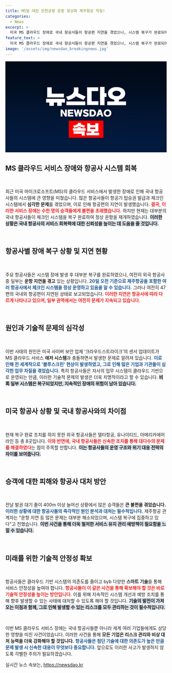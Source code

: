 ```yaml
---
title: MS발 대란 인천공항 운항 정상화 제주항공 차질!
categories:
  - News
excerpt: >
  미국 MS 클라우드 장애로 국내 항공사들이 항공편 지연을 겪었으나, 시스템 복구가 완료되어 정상 운항 중이다. 그러나 일부 외국 항공사는 여전히 차질을 빚고 있어 승객들의 불편이 이어지고 있다.
feature_text: >
  미국 MS 클라우드 장애로 국내 항공사들이 항공편 지연을 겪었으나, 시스템 복구가 완료되어 정상 운항 중이다. 그러나 일부 외국 항공사는 여전히 차질을 빚고 있어 승객들의 불편이 이어지고 있다.
image: '/assets/img/newsdao_breakingnews.jpg'
---
```


<p><img src="/assets/img/newsdao_breakingnews.jpg" alt="cryptoinkorea 속보" /></p>

<h2 data-ke-size="size26">MS 클라우드 서비스 장애와 항공사 시스템 회복</h2>

<p data-ke-size="size16">&nbsp;</p>

<p>최근 미국 마이크로소프트(MS)의 클라우드 서비스에서 발생한 장애로 인해 국내 항공사들의 시스템에 큰 영향을 미쳤습니다. 많은 항공사들이 항공기 탑승권 발급과 체크인 시스템에서 <strong>심각한 문제</strong>를 겪었으며, 이로 인해 항공편의 지연이 발생했습니다. <b><span style="color: #ee2323;">결국, 이러한 서비스 장애는 수천 명의 승객들에게 불편을 초래했습니다.</span></b> 하지만 현재는 대부분의 국내 항공사들이 체크인 시스템을 복구 완료하여 정상 운항을 재개하였습니다. <b><span style="background-color: #21538527;">이러한 상황은 국내 항공사의 서비스 회복력에 대한 신뢰성을 높이는 데 도움을 줄 것입니다.</span></b> </p>

<p data-ke-size="size16">&nbsp;</p>

<h2 data-ke-size="size26">항공사별 장애 복구 상황 및 지연 현황</h2>

<p data-ke-size="size16">&nbsp;</p>

<p>주요 항공사들은 시스템 장애 발생 후 대부분 복구를 완료하였으나, 여전히 외국 항공사 중 일부는 <strong>운항 지연을 겪고</strong> 있는 상황입니다. <b><span style="color: #1a5490;">20일 오전 기준으로 제주항공을 포함한 여러 항공사에서 체크인 시스템을 정상 운영하고 있음을 알 수 있습니다.</span></b> 그러나 여전히 47편의 국내외 항공편이 지연된 상태로 보고되었습니다. <b><span style="color: #ee2323;">이러한 지연은 항공사에 따라 다르게 나타나고 있으며, 일부 권역에서는 여전히 문제가 지속되고 있습니다.</span></b></p>

<p data-ke-size="size16">&nbsp;</p>

<h2 data-ke-size="size26">원인과 기술적 문제의 심각성</h2>

<p data-ke-size="size16">&nbsp;</p>

<p>이번 사태의 원인은 미국 사이버 보안 업체 ‘크라우드스트라이크’의 센서 업데이트가 MS 클라우드 서비스 <strong>애저 시스템</strong>과 충돌하면서 발생한 문제로 알려져 있습니다. <b><span style="color: #1a5490;">이로 인해 전 세계적으로 '블루스크린' 현상이 발생하였고, 그로 인해 많은 기업과 기관들이 심각한 업무 차질을 겪었습니다.</span></b> 특히 항공사들은 자사의 업무 시스템이 클라우드 기반으로 운영되는 만큼, 이러한 기술적 문제의 발생은 더욱 치명적이라고 할 수 있습니다. <b><span style="background-color: #21538527;">비록 일부 시스템은 복구되었지만, 지속적인 장애의 위험이 남아 있습니다.</span></b></p>

<p data-ke-size="size16">&nbsp;</p>

<h2 data-ke-size="size26">미국 항공사 상황 및 국내 항공사와의 차이점</h2>

<p data-ke-size="size16">&nbsp;</p>

<p>현재 복구 완료 조치를 하지 못한 외국 항공사들은 델타항공, 유나이티드, 아메리카에어라인 등 총 8곳입니다. <b><span style="color: #ee2323;">이와 반면에, 국내 항공사들은 신속한 조치를 통해 대다수의 문제를 해결하였다</span></b>는 점이 주목할 만합니다. <b><span style="background-color: #21538527;">이는 항공사들의 운영 구조와 위기 대응 전략의 차이를 보여줍니다.</span></b></p>

<p data-ke-size="size16">&nbsp;</p>

<h2 data-ke-size="size26">승객에 대한 피해와 항공사 대처 방안</h2>

<p data-ke-size="size16">&nbsp;</p>

<p>전날 발권 대기 줄이 400m 이상 늘어선 상황에서 많은 승객들은 <strong>큰 불편을 겪었습니다.</strong> <b><span style="color: #1a5490;">이러한 상황에 대한 항공사들의 즉각적인 원인 분석과 대처는 필수적입니다.</span></b> 제주항공 관계자는 "운항 지연 등 많은 문제는 대부분 해소되었으며, 시스템 복구에 집중하고 있다"고 전했습니다. <b><span style="background-color: #21538527;">이번 사건을 통해 더욱 철저한 서비스 유지 관리 예방책이 필요함을 느낄 수 있습니다.</span></b></p>

<p data-ke-size="size16">&nbsp;</p>

<h2 data-ke-size="size26">미래를 위한 기술적 안정성 확보</h2>

<p data-ke-size="size16">&nbsp;</p>

<p>항공사들은 클라우드 기반 시스템의 의존도를 줄이고 byb 다양한 <strong>스마트 기술</strong>을 통해 서비스 안정성을 높여야 합니다. <b><span style="color: #ee2323;">항공사들이 이 같은 사건을 통해 확보해야 할 것은 바로 기술적 안정성을 높이는 방안입니다.</span></b> 이를 위해 지속적인 시스템 개선과 예방 조치를 통해 향후 발생할 수 있는 사태에 대처할 수 있도록 해야 할 것입니다. <b><span style="background-color: #21538527;">기술의 발전이 가져오는 이점과 함께, 그로 인해 발생할 수 있는 리스크를 모두 관리하는 것이 필수적입니다.</span></b></p>

<p data-ke-size="size16">&nbsp;</p>

<p>이번 MS 클라우드 서비스 장애는 국내 항공사들뿐 아니라 세계 여러 기업들에게도 상당한 영향을 미친 사건이었습니다. 이러한 사건을 통해 <strong>모든 기업은 리스크 관리와 비상 대처 능력을 더욱 강화해야 할 것입니다.</strong> <b><span style="color: #1a5490;">항공사들은 첨단 기술에 대한 의존도가 높은 만큼 문제 발생 시 신속한 대응이 무엇보다 중요합니다.</span></b> 앞으로도 이러한 사고가 발생하지 않도록 각별한 주의가 필요하겠습니다.</p>
실시간 뉴스 속보는, <a href="https://newsdao.kr" rel="dofollow">https://newsdao.kr</a>


